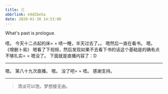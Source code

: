 ```yaml
---
title: 三
abbrlink: e9d2be5a
date: 2020-01-30 14:53:00
---
```

What's past is prologue.

<!--more-->

唔。
今天十二点起的床= =
啧一睡，半天过去了。。
嗯然后一直在看书。
嗯。
《增删卜易》
嗯看了下视频，然后发现如果不去看下书的话这个基础是的确有点不够扎实= =
嗯没了。
下面就是直播内容了：D


----------
嗯。
第八十九次直播。
嗯。
没了吧= =
唔。
感谢支持。


----------

> 清淡可以饱，梦想接无由。